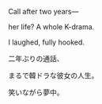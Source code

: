 Call after two years—

her life? A whole K-drama.

I laughed, fully hooked.


二年ぶりの通話、

まるで韓ドラな彼女の人生。

笑いながら夢中。